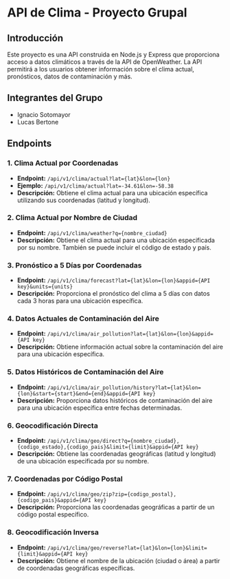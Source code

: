 # API de Clima - Proyecto Grupal

## Introducción

Este proyecto es una API construida en Node.js y Express que proporciona acceso a datos climáticos a través de la API de OpenWeather. La API permitirá a los usuarios obtener información sobre el clima actual, pronósticos, datos de contaminación y más.

## Integrantes del Grupo

- Ignacio Sotomayor
- Lucas Bertone

## Endpoints

### 1. Clima Actual por Coordenadas
- **Endpoint:** `/api/v1/clima/actual?lat={lat}&lon={lon}`
- **Ejemplo:** `/api/v1/clima/actual?lat=-34.61&lon=-58.38`
- **Descripción:** Obtiene el clima actual para una ubicación específica utilizando sus coordenadas (latitud y longitud).

### 2. Clima Actual por Nombre de Ciudad
- **Endpoint:** `/api/v1/clima/weather?q={nombre_ciudad}`
- **Descripción:** Obtiene el clima actual para una ubicación especificada por su nombre. También se puede incluir el código de estado y país.

### 3. Pronóstico a 5 Días por Coordenadas
- **Endpoint:** `/api/v1/clima/forecast?lat={lat}&lon={lon}&appid={API key}&units={units}`
- **Descripción:** Proporciona el pronóstico del clima a 5 días con datos cada 3 horas para una ubicación específica.

### 4. Datos Actuales de Contaminación del Aire
- **Endpoint:** `/api/v1/clima/air_pollution?lat={lat}&lon={lon}&appid={API key}`
- **Descripción:** Obtiene información actual sobre la contaminación del aire para una ubicación específica.

### 5. Datos Históricos de Contaminación del Aire
- **Endpoint:** `/api/v1/clima/air_pollution/history?lat={lat}&lon={lon}&start={start}&end={end}&appid={API key}`
- **Descripción:** Proporciona datos históricos de contaminación del aire para una ubicación específica entre fechas determinadas.

### 6. Geocodificación Directa
- **Endpoint:** `/api/v1/clima/geo/direct?q={nombre_ciudad},{codigo_estado},{codigo_pais}&limit={limit}&appid={API key}`
- **Descripción:** Obtiene las coordenadas geográficas (latitud y longitud) de una ubicación especificada por su nombre.

### 7. Coordenadas por Código Postal
- **Endpoint:** `/api/v1/clima/geo/zip?zip={codigo_postal},{codigo_pais}&appid={API key}`
- **Descripción:** Proporciona las coordenadas geográficas a partir de un código postal específico.

### 8. Geocodificación Inversa
- **Endpoint:** `/api/v1/clima/geo/reverse?lat={lat}&lon={lon}&limit={limit}&appid={API key}`
- **Descripción:** Obtiene el nombre de la ubicación (ciudad o área) a partir de coordenadas geográficas específicas.



